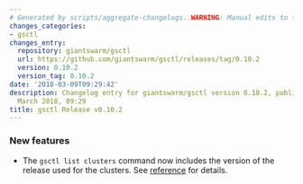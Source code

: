 ```yaml
---
# Generated by scripts/aggregate-changelogs. WARNING: Manual edits to this files will be overwritten.
changes_categories:
- gsctl
changes_entry:
  repository: giantswarm/gsctl
  url: https://github.com/giantswarm/gsctl/releases/tag/0.10.2
  version: 0.10.2
  version_tag: 0.10.2
date: '2018-03-09T09:29:42'
description: Changelog entry for giantswarm/gsctl version 0.10.2, published on 09
  March 2018, 09:29
title: gsctl Release v0.10.2
---
```


### New features

- The `gsctl list clusters` command now includes the version of the release used for the clusters. See [reference](https://docs.giantswarm.io/reference/gsctl/list-clusters/) for details.

